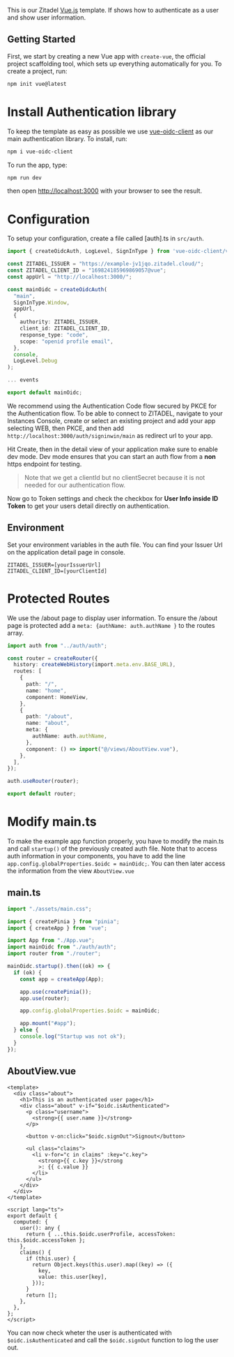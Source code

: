 This is our Zitadel [Vue.js](https://vuejs.org/) template. If shows how to authenticate as a user and show user information.

## Getting Started

First, we start by creating a new Vue app with `create-vue`, the official project scaffolding tool, which sets up everything automatically for you. To create a project, run:

```bash
npm init vue@latest
```

# Install Authentication library

To keep the template as easy as possible we use [vue-oidc-client](https://github.com/soukoku/vue-oidc-client) as our main authentication library. To install, run:

```bash
npm i vue-oidc-client
```

To run the app, type:

```bash
npm run dev
```

then open [http://localhost:3000](http://localhost:3000) with your browser to see the result.

# Configuration

To setup your configuration, create a file called [auth].ts in `src/auth`.

```ts
import { createOidcAuth, LogLevel, SignInType } from 'vue-oidc-client/vue3';

const ZITADEL_ISSUER = "https://example-jv1jqo.zitadel.cloud/";
const ZITADEL_CLIENT_ID = "169824185969869057@vue";
const appUrl = "http://localhost:3000/";

const mainOidc = createOidcAuth(
  "main",
  SignInType.Window,
  appUrl,
  {
    authority: ZITADEL_ISSUER,
    client_id: ZITADEL_CLIENT_ID,
    response_type: "code",
    scope: "openid profile email",
  },
  console,
  LogLevel.Debug
);

... events

export default mainOidc;

```

We recommend using the Authentication Code flow secured by PKCE for the Authentication flow.
To be able to connect to ZITADEL, navigate to your Instances Console, create or select an existing project and add your app selecting WEB, then PKCE, and then add `http://localhost:3000/auth/signinwin/main` as redirect url to your app.

Hit Create, then in the detail view of your application make sure to enable dev mode. Dev mode ensures that you can start an auth flow from a **non** https endpoint for testing.

> Note that we get a clientId but no clientSecret because it is not needed for our authentication flow.

Now go to Token settings and check the checkbox for **User Info inside ID Token** to get your users detail directly on authentication.

## Environment

Set your environment variables in the auth file.
You can find your Issuer Url on the application detail page in console.

```
ZITADEL_ISSUER=[yourIssuerUrl]
ZITADEL_CLIENT_ID=[yourClientId]
```

# Protected Routes

We use the /about page to display user information. To ensure the /about page is protected add a `meta: {authName: auth.authName }` to the routes array.

```ts
import auth from "../auth/auth";

const router = createRouter({
  history: createWebHistory(import.meta.env.BASE_URL),
  routes: [
    {
      path: "/",
      name: "home",
      component: HomeView,
    },
    {
      path: "/about",
      name: "about",
      meta: {
        authName: auth.authName,
      },
      component: () => import("@/views/AboutView.vue"),
    },
  ],
});

auth.useRouter(router);

export default router;
```

# Modify main.ts

To make the example app function properly, you have to modify the main.ts and call `startup()` of the previously created auth file.
Note that to access auth information in your components, you have to add the line `app.config.globalProperties.$oidc = mainOidc;`.
You can then later access the information from the view `AboutView.vue`

## main.ts

```ts
import "./assets/main.css";

import { createPinia } from "pinia";
import { createApp } from "vue";

import App from "./App.vue";
import mainOidc from "./auth/auth";
import router from "./router";

mainOidc.startup().then((ok) => {
  if (ok) {
    const app = createApp(App);

    app.use(createPinia());
    app.use(router);

    app.config.globalProperties.$oidc = mainOidc;

    app.mount("#app");
  } else {
    console.log("Startup was not ok");
  }
});
```

## AboutView.vue

```vue
<template>
  <div class="about">
    <h1>This is an authenticated user page</h1>
    <div class="about" v-if="$oidc.isAuthenticated">
      <p class="username">
        <strong>{{ user.name }}</strong>
      </p>

      <button v-on:click="$oidc.signOut">Signout</button>

      <ul class="claims">
        <li v-for="c in claims" :key="c.key">
          <strong>{{ c.key }}</strong
          >: {{ c.value }}
        </li>
      </ul>
    </div>
  </div>
</template>

<script lang="ts">
export default {
  computed: {
    user(): any {
      return { ...this.$oidc.userProfile, accessToken: this.$oidc.accessToken };
    },
    claims() {
      if (this.user) {
        return Object.keys(this.user).map((key) => ({
          key,
          value: this.user[key],
        }));
      }
      return [];
    },
  },
};
</script>
```

You can now check wheter the user is authenticated with `$oidc.isAuthenticated` and call the `$oidc.signOut` function to log the user out.
